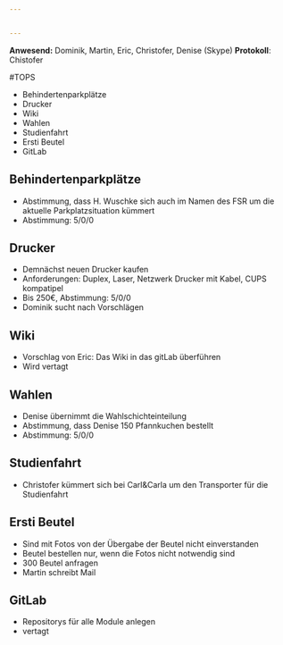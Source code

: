 ```yaml
---


---
```


**Anwesend:** Dominik, Martin, Eric, Christofer, Denise (Skype)
**Protokoll**: Chistofer 

#TOPS
* Behindertenparkplätze
* Drucker
* Wiki
* Wahlen
* Studienfahrt
* Ersti Beutel
* GitLab

## Behindertenparkplätze

* Abstimmung, dass H. Wuschke sich auch im Namen des FSR um die aktuelle Parkplatzsituation kümmert
* Abstimmung: 5/0/0

## Drucker

* Demnächst neuen Drucker kaufen
* Anforderungen: Duplex, Laser, Netzwerk Drucker mit Kabel, CUPS kompatipel
* Bis 250€, Abstimmung: 5/0/0
* Dominik sucht nach Vorschlägen

## Wiki

* Vorschlag von Eric: Das Wiki in das gitLab überführen
* Wird vertagt

## Wahlen

* Denise übernimmt die Wahlschichteinteilung
* Abstimmung, dass Denise 150 Pfannkuchen bestellt
* Abstimmung: 5/0/0

## Studienfahrt

* Christofer kümmert sich bei Carl&Carla um den Transporter für die Studienfahrt

## Ersti Beutel

* Sind mit Fotos von der Übergabe der Beutel nicht einverstanden
* Beutel bestellen nur, wenn die Fotos nicht notwendig sind
* 300 Beutel anfragen
* Martin schreibt Mail

## GitLab

* Repositorys für alle Module anlegen
* vertagt
